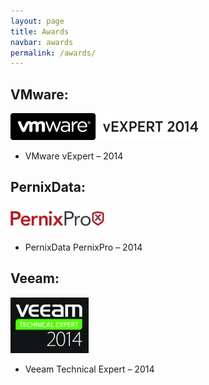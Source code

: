 ```yaml
---
layout: page
title: Awards
navbar: awards
permalink: /awards/
---
```


## VMware:
![VMware vExpert 2014](/assets/awards/vexpert2014.png)

* VMware vExpert – 2014

## PernixData:
![PernixData PernixPro 2014](/assets/awards/pernixpro.png)

* PernixData PernixPro – 2014

## Veeam:
![Veeam Technical Expert 2014](/assets/awards/vtec.jpeg)

* Veeam Technical Expert – 2014